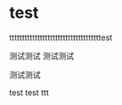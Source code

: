 # test


ttttttttttttttttttttttttttttttttttttest


测试测试
测试测试

测试测试

test
test
ttt


<script>
console.log(1)
</script>
